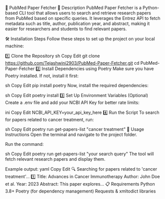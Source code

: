 📜 PubMed Paper Fetcher
📌 Description
PubMed Paper Fetcher is a Python-based CLI tool that allows users to search and retrieve research papers from PubMed based on specific queries. It leverages the Entrez API to fetch metadata such as title, author, publication year, and abstract, making it easier for researchers and students to find relevant papers.

🛠 Installation Steps
Follow these steps to set up the project on your local machine:

1️⃣ Clone the Repository
sh
Copy
Edit
git clone https://github.com/Tejashwini2903/PubMed-Paper-Fetcher.git
cd PubMed-Paper-Fetcher
2️⃣ Install Dependencies using Poetry
Make sure you have Poetry installed. If not, install it first:

sh
Copy
Edit
pip install poetry
Now, install the required dependencies:

sh
Copy
Edit
poetry install
3️⃣ Set Up Environment Variables (Optional)
Create a .env file and add your NCBI API Key for better rate limits:

ini
Copy
Edit
NCBI_API_KEY=your_api_key_here
4️⃣ Run the Script
To search for papers related to cancer treatment, run:

sh
Copy
Edit
poetry run get-papers-list "cancer treatment"
📌 Usage Instructions
Open the terminal and navigate to the project folder.

Run the command:

sh
Copy
Edit
poetry run get-papers-list "your search query"
The tool will fetch relevant research papers and display them.

Example output:
yaml
Copy
Edit
🔍 Searching for papers related to 'cancer treatment'...
1️⃣ Title: Advances in Cancer Immunotherapy
   Author: John Doe et al.
   Year: 2023
   Abstract: This paper explores...
📋 Requirements
Python 3.8+
Poetry (for dependency management)
Requests & xmltodict libraries

